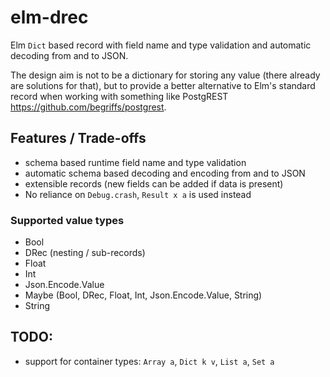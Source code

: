 # elm-drec

Elm `Dict` based record with field name and type validation and automatic
decoding from and to JSON.

The design aim is not to be a dictionary for storing any value (there already
are solutions for that), but to provide a better alternative to Elm's standard
record when working with something like PostgREST <https://github.com/begriffs/postgrest>.

## Features / Trade-offs
  * schema based runtime field name and type validation
  * automatic schema based decoding and encoding from and to JSON
  * extensible records (new fields can be added if data is present)
  * No reliance on `Debug.crash`, `Result x a` is used instead

### Supported value types
  * Bool
  * DRec (nesting / sub-records)
  * Float
  * Int
  * Json.Encode.Value
  * Maybe (Bool, DRec, Float, Int, Json.Encode.Value, String)
  * String

## TODO:
  * support for container types: `Array a`, `Dict k v`, `List a`, `Set a`
